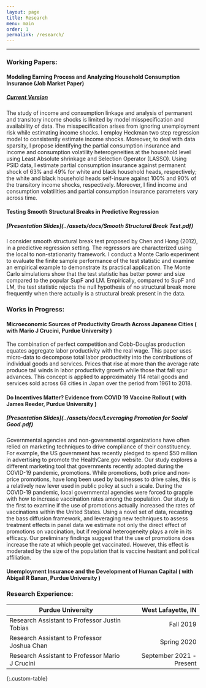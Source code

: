 ```yaml
---
layout: page
title: Research
menu: main
order: 1
permalink: /research/
---
```

***
### Working Papers:

#### Modeling Earning Process and Analyzing Household Consumption Insurance (Job Market Paper)
##### [Current Version](../assets/docs/JMP.pdf)

The study of income and consumption linkage and analysis of permanent and transitory income shocks is limited by model misspecification and availability of data. The misspecification arises from ignoring unemployment risk while estimating income shocks. I employ Heckman two step regression model to consistently estimate income shocks. Moreover, to deal with data sparsity, I propose identifying the partial consumption insurance and income and consumption volatility heterogeneities at the household level using Least Absolute shrinkage and Selection Operator (LASSO). Using PSID data, I estimate partial consumption insurance against permanent shock of 63\% and 49\% for white and black household heads, respectively; the white and black household heads self-insure against 100\% and 90\% of the transitory income shocks, respectively. Moreover, I find income and consumption volatilities and partial consumption insurance parameters vary across time.

#### Testing Smooth Structural Breaks in Predictive Regression
##### [Presentation Slides](../assets/docs/Smooth Structural Break Test.pdf)

I consider smooth structural break test proposed by Chen and Hong (2012), in a predictive regression setting. The regressors are characterized using the local to non-stationarity framework. I conduct a Monte Carlo experiment to evaluate the finite sample performance of the test statistic and examine an empirical example to demonstrate its practical application. The Monte Carlo simulations show that the test statistic has better power and size compared to the popular SupF and LM. Empirically, compared to SupF and LM, the test statistic rejects the null hypothesis of no structural break more frequently when there actually is a structural break present in the data. 

### Works in Progress:

#### Microeconomic Sources of Productivity Growth Across Japanese Cities ( with Mario J Crucini, Purdue University )

The combination of perfect competition and Cobb-Douglas production equates aggregate labor productivity with the real wage. This paper uses micro-data to decompose total labor productivity into the contributions of individual goods and services. Prices that rise at more than the average rate produce tail winds in labor productivity growth while those that fall spur advances. This concept is applied to approximately 114 retail goods and services sold across 68 cities in Japan over the period from 1961 to 2018.

#### Do Incentives Matter? Evidence from COVID 19 Vaccine Rollout ( with James Reeder, Purdue University )
##### [Presentation Slides](../assets/docs/Leveraging Promotion for Social Good.pdf)

Governmental agencies and non-governmental organizations have often relied on marketing techniques to drive compliance of their constituency. For example, the US government has recently pledged to spend $50 million in advertising to promote the HealthCare.gov website. Our study explores a different marketing tool that governments recently adopted during the COVID-19 pandemic, promotions. While promotions, both price and non-price promotions, have long been used by businesses to drive sales, this is a relatively new lever used in public policy at such a scale. During the COVID-19 pandemic, local governmental agencies were forced to grapple with how to increase vaccination rates among the population. Our study is the first to examine if the use of promotions actually increased the rates of vaccinations within the United States. Using a novel set of data, recasting the bass diffusion framework, and leveraging new techniques to assess treatment effects in panel data we estimate not only the direct effect of promotions on vaccination, but if regional heterogeneity plays a role in its efficacy. Our preliminary findings suggest that the use of promotions does increase the rate at which people get vaccinated. However, this effect is moderated by the size of the population that is vaccine hesitant and political affiliation.  

#### Unemployment Insurance and the Development of Human Capital ( with Abigail R Banan, Purdue University )

### Research Experience:

| Purdue University | West Lafayette, IN |
| ----------- | ----------: |
| Research Assistant to Professor Justin Tobias | Fall 2019 |
| Research Assistant to Professor Joshua Chan   | Spring 2020 |
| Research Assistant to Professor Mario J Crucini | September 2021 - Present | 
{:.custom-table}

